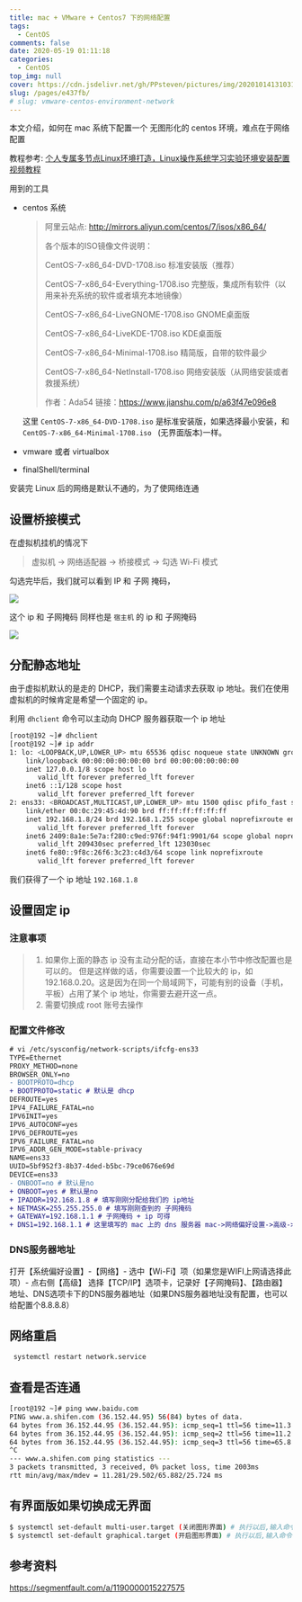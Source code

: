 ```yaml
---
title: mac + VMware + Centos7 下的网络配置
tags: 
  - CentOS
comments: false
date: 2020-05-19 01:11:18
categories: 
  - CentOS
top_img: null
cover: https://cdn.jsdelivr.net/gh/PPsteven/pictures/img/20201014131031.png
slug: /pages/e437fb/
# slug: vmware-centos-environment-network
---
```


本文介绍，如何在 mac 系统下配置一个 无图形化的 centos 环境，难点在于网络配置

教程参考:  [个人专属多节点Linux环境打造，Linux操作系统学习实验环境安装配置视频教程](https://www.bilibili.com/video/BV1bA411b7vs)

用到的工具

- centos 系统 

  > 阿里云站点: http://mirrors.aliyun.com/centos/7/isos/x86_64/
  >
  > 各个版本的ISO镜像文件说明：
  >
  > CentOS-7-x86_64-DVD-1708.iso        标准安装版（推荐）
  >
  > CentOS-7-x86_64-Everything-1708.iso    完整版，集成所有软件（以用来补充系统的软件或者填充本地镜像）
  >
  > CentOS-7-x86_64-LiveGNOME-1708.iso     GNOME桌面版  
  >
  > CentOS-7-x86_64-LiveKDE-1708.iso      KDE桌面版  
  >
  > CentOS-7-x86_64-Minimal-1708.iso      精简版，自带的软件最少
  >
  > CentOS-7-x86_64-NetInstall-1708.iso    网络安装版（从网络安装或者救援系统）
  >
  > 
  >
  > 作者：Ada54
  > 链接：https://www.jianshu.com/p/a63f47e096e8

  这里 `CentOS-7-x86_64-DVD-1708.iso` 是标准安装版，如果选择最小安装，和 `CentOS-7-x86_64-Minimal-1708.iso ` (无界面版本)一样。

- vmware 或者 virtualbox 

- finalShell/terminal

<!--more-->

安装完 Linux 后的网络是默认不通的，为了使网络连通

## 设置桥接模式

在虚拟机挂机的情况下

> 虚拟机 -> 网络适配器 -> 桥接模式 -> 勾选 Wi-Fi 模式

勾选完毕后，我们就可以看到 IP 和 子网 掩码，

![](https://cdn.jsdelivr.net/gh/PPsteven/pictures/img/20200519012620.png)

这个 ip 和 子网掩码 同样也是 `宿主机` 的 ip 和 子网掩码

![](https://cdn.jsdelivr.net/gh/PPsteven/pictures/img/20200519013251.png)



## 分配静态地址

由于虚拟机默认的是走的 DHCP，我们需要主动请求去获取 ip 地址。我们在使用虚拟机的时候肯定是希望一个固定的 ip。

利用 `dhclient` 命令可以主动向 DHCP 服务器获取一个 ip 地址

```bash
[root@192 ~]# dhclient
[root@192 ~]# ip addr
1: lo: <LOOPBACK,UP,LOWER_UP> mtu 65536 qdisc noqueue state UNKNOWN group default qlen 1000
    link/loopback 00:00:00:00:00:00 brd 00:00:00:00:00:00
    inet 127.0.0.1/8 scope host lo
       valid_lft forever preferred_lft forever
    inet6 ::1/128 scope host 
       valid_lft forever preferred_lft forever
2: ens33: <BROADCAST,MULTICAST,UP,LOWER_UP> mtu 1500 qdisc pfifo_fast state UP group default qlen 1000
    link/ether 00:0c:29:45:4d:90 brd ff:ff:ff:ff:ff:ff
    inet 192.168.1.8/24 brd 192.168.1.255 scope global noprefixroute ens33
       valid_lft forever preferred_lft forever
    inet6 2409:8a1e:5e7a:f280:c9ed:976f:94f1:9901/64 scope global noprefixroute dynamic 
       valid_lft 209430sec preferred_lft 123030sec
    inet6 fe80::9f8c:26f6:3c23:c4d3/64 scope link noprefixroute 
       valid_lft forever preferred_lft forever
```

我们获得了一个 ip 地址 `192.168.1.8`

## 设置固定 ip

### 注意事项

> 1. 如果你上面的静态 ip 没有主动分配的话，直接在本小节中修改配置也是可以的。
>    但是这样做的话，你需要设置一个比较大的 ip，如 192.168.0.20。这是因为在同一个局域网下，可能有别的设备（手机，平板）占用了某个 ip 地址，你需要去避开这一点。
> 2. 需要切换成 root 账号去操作

### 配置文件修改

```diff
# vi /etc/sysconfig/network-scripts/ifcfg-ens33 
TYPE=Ethernet
PROXY_METHOD=none 
BROWSER_ONLY=no
- BOOTPROTO=dhcp
+ BOOTPROTO=static # 默认是 dhcp
DEFROUTE=yes
IPV4_FAILURE_FATAL=no
IPV6INIT=yes
IPV6_AUTOCONF=yes
IPV6_DEFROUTE=yes
IPV6_FAILURE_FATAL=no
IPV6_ADDR_GEN_MODE=stable-privacy
NAME=ens33
UUID=5bf952f3-8b37-4ded-b5bc-79ce0676e69d
DEVICE=ens33
- ONBOOT=no # 默认是no
+ ONBOOT=yes # 默认是no
+ IPADDR=192.168.1.8 # 填写刚刚分配给我们的 ip地址
+ NETMASK=255.255.255.0 # 填写刚刚查到的 子网掩码
+ GATEWAY=192.168.1.1 # 子网掩码 + ip 可得
+ DNS1=192.168.1.1 # 这里填写的 mac 上的 dns 服务器 mac->网络偏好设置->高级->DNS 可以查到
```

### DNS服务器地址

打开【系统偏好设置】-【网络】- 选中【Wi-Fi】项（如果您是WIFI上网请选择此项）- 点右侧【高级】
选择【TCP/IP】选项卡，记录好【子网掩码】、【路由器】地址、DNS选项卡下的DNS服务器地址（如果DNS服务器地址没有配置，也可以给配置个8.8.8.8）



## 网络重启

```bash
 systemctl restart network.service
```

## 查看是否连通

```bash
[root@192 ~]# ping www.baidu.com
PING www.a.shifen.com (36.152.44.95) 56(84) bytes of data.
64 bytes from 36.152.44.95 (36.152.44.95): icmp_seq=1 ttl=56 time=11.3 ms
64 bytes from 36.152.44.95 (36.152.44.95): icmp_seq=2 ttl=56 time=11.2 ms
64 bytes from 36.152.44.95 (36.152.44.95): icmp_seq=3 ttl=56 time=65.8 ms
^C
--- www.a.shifen.com ping statistics ---
3 packets transmitted, 3 received, 0% packet loss, time 2003ms
rtt min/avg/max/mdev = 11.281/29.502/65.882/25.724 ms
```

## 有界面版如果切换成无界面

```bash
$ systemctl set-default multi-user.target (关闭图形界面) # 执行以后,输入命令 reboot 重启机器就可以
$ systemctl set-default graphical.target (开启图形界面) # 执行以后,输入命令 reboot 重启机器就可以
```



## 参考资料

https://segmentfault.com/a/1190000015227575